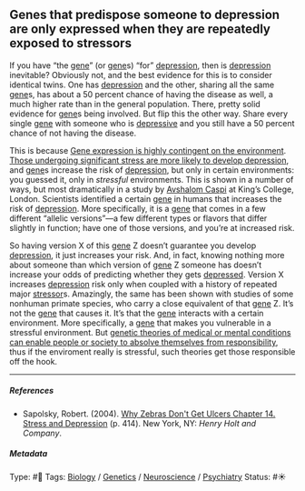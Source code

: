 ## Genes that predispose someone to depression are only expressed when they are repeatedly exposed to stressors

If you have “the [gene]()” (or [gene]()s) “for” [depression](Depression.md), then is [depression](Depression.md) inevitable? Obviously not, and the best evidence for this is to consider identical twins. One has [depression](Depression.md) and the other, sharing all the same [gene]()s, has about a 50 percent chance of having the disease as well, a much higher rate than in the general population. There, pretty solid evidence for [gene]()s being involved. But flip this the other way. Share every single [gene]() with someone who is [depressive](Depression.md) and you still have a 50 percent chance of not having the disease.

This is because [Gene expression is highly contingent on the environment](Gene%20expression%20is%20highly%20contingent%20on%20the%20environment.md). [Those undergoing significant stress are more likely to develop depression](Those%20undergoing%20significant%20stress%20are%20more%20likely%20to%20develop%20depression.md), and [gene]()s increase the risk of [depression](Depression.md), but only in certain environments: you guessed it, only in *stressful* environments. This is shown in a number of ways, but most dramatically in a study by [Avshalom Caspi]() at King’s College, London. Scientists identified a certain [gene]() in humans that increases the risk of [depression](Depression.md). More specifically, it is a [gene]() that comes in a few different “allelic versions”—a few different types or flavors that differ slightly in function; have one of those versions, and you’re at increased risk. 

So having version X of this [gene]() Z doesn’t guarantee you develop [depression](Depression.md), it just increases your risk. And, in fact, knowing nothing more about someone than which version of [gene]() Z someone has doesn’t increase your odds of predicting whether they gets [depressed](Depression.md). Version X increases [depression](Depression.md) risk only when coupled with a history of repeated major [stressor](Stressor.md)s. Amazingly, the same has been shown with studies of some nonhuman primate species, who carry a close equivalent of that [gene]() Z. It’s not the [gene]() that causes it. It’s that the [gene]() interacts with a certain environment. More specifically, a [gene]() that makes you vulnerable in a stressful environment. But [genetic theories of medical or mental conditions can enable people or society to absolve themselves from responsibility](Genetic%20theories%20of%20medical%20or%20mental%20conditions%20can%20enable%20people%20or%20society%20to%20absolve%20themselves%20from%20responsibility.md), thus if the enviroment really is stressful, such theories get those responsible off the hook.

---

##### References

* Sapolsky, Robert. (2004). [Why Zebras Don't Get Ulcers Chapter 14. Stress and Depression](Why%20Zebras%20Don't%20Get%20Ulcers%20Chapter%2014.%20Stress%20and%20Depression.md) (p. 414). New York, NY: *Henry Holt and Company*.

##### Metadata

Type: #🔴 
Tags: [Biology]() / [Genetics]() / [Neuroscience](Neuroscience.md) / [Psychiatry](Psychiatry.md) 
Status: #☀️ 
